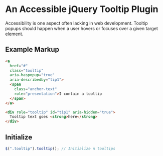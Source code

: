 # An Accessible jQuery Tooltip Plugin

Accessibility is one aspect often lacking in web development. Tooltip popups should happen when a user hovers or focuses over a given target element.

## Example Markup

```html
<a
  href="#"
  class="tooltip"
  aria-haspopup="true"
  aria-describedby="tip1">
  <span
    class="anchor-text"
    role="presentation">I contain a tooltip
  </span>
</a>

<div role="tooltip" id="tip1" aria-hidden="true">
  Tooltip text goes <strong>here</strong>
</div>
```

## Initialize

```javascript
$(".tooltip").tooltip(); // Initialize n tooltips
```
